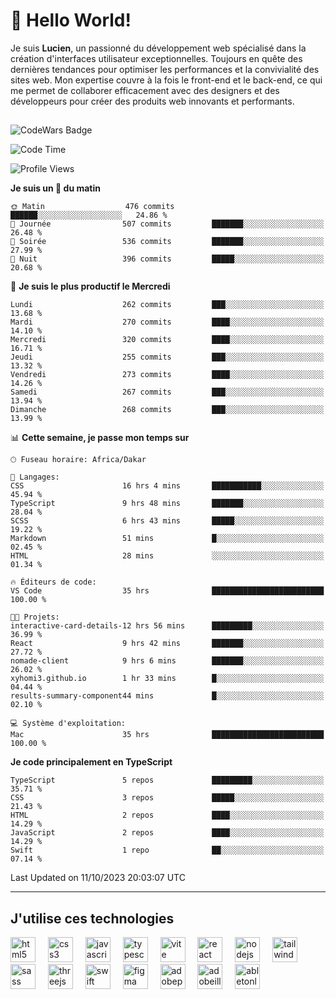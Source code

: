 # 👋 Hello World!

Je suis **Lucien**, un passionné du développement web spécialisé dans la création d'interfaces utilisateur exceptionnelles. Toujours en quête des dernières tendances pour optimiser les performances et la convivialité des sites web. Mon expertise couvre à la fois le front-end et le back-end, ce qui me permet de collaborer efficacement avec des designers et des développeurs pour créer des produits web innovants et performants.

##

![CodeWars Badge](https://www.codewars.com/users/xyhomi3/badges/small)

<!--START_SECTION:waka-->
![Code Time](http://img.shields.io/badge/Code%20Time-103%20hrs%2056%20mins-blue)

![Profile Views](http://img.shields.io/badge/Vues%20du%20profil-21-blue)

**Je suis un 🐤 du matin** 

```text
🌞 Matin                  476 commits         ██████░░░░░░░░░░░░░░░░░░░   24.86 % 
🌆 Journée                507 commits         ███████░░░░░░░░░░░░░░░░░░   26.48 % 
🌃 Soirée                 536 commits         ███████░░░░░░░░░░░░░░░░░░   27.99 % 
🌙 Nuit                   396 commits         █████░░░░░░░░░░░░░░░░░░░░   20.68 % 
```
📅 **Je suis le plus productif le Mercredi** 

```text
Lundi                    262 commits         ███░░░░░░░░░░░░░░░░░░░░░░   13.68 % 
Mardi                    270 commits         ████░░░░░░░░░░░░░░░░░░░░░   14.10 % 
Mercredi                 320 commits         ████░░░░░░░░░░░░░░░░░░░░░   16.71 % 
Jeudi                    255 commits         ███░░░░░░░░░░░░░░░░░░░░░░   13.32 % 
Vendredi                 273 commits         ████░░░░░░░░░░░░░░░░░░░░░   14.26 % 
Samedi                   267 commits         ███░░░░░░░░░░░░░░░░░░░░░░   13.94 % 
Dimanche                 268 commits         ███░░░░░░░░░░░░░░░░░░░░░░   13.99 % 
```


📊 **Cette semaine, je passe mon temps sur** 

```text
🕑︎ Fuseau horaire: Africa/Dakar

💬 Langages: 
CSS                      16 hrs 4 mins       ███████████░░░░░░░░░░░░░░   45.94 % 
TypeScript               9 hrs 48 mins       ███████░░░░░░░░░░░░░░░░░░   28.04 % 
SCSS                     6 hrs 43 mins       █████░░░░░░░░░░░░░░░░░░░░   19.22 % 
Markdown                 51 mins             █░░░░░░░░░░░░░░░░░░░░░░░░   02.45 % 
HTML                     28 mins             ░░░░░░░░░░░░░░░░░░░░░░░░░   01.34 % 

🔥 Éditeurs de code: 
VS Code                  35 hrs              █████████████████████████   100.00 % 

🐱‍💻 Projets: 
interactive-card-details-12 hrs 56 mins      █████████░░░░░░░░░░░░░░░░   36.99 % 
React                    9 hrs 42 mins       ███████░░░░░░░░░░░░░░░░░░   27.72 % 
nomade-client            9 hrs 6 mins        ███████░░░░░░░░░░░░░░░░░░   26.02 % 
xyhomi3.github.io        1 hr 33 mins        █░░░░░░░░░░░░░░░░░░░░░░░░   04.44 % 
results-summary-component44 mins             █░░░░░░░░░░░░░░░░░░░░░░░░   02.10 % 

💻 Système d'exploitation: 
Mac                      35 hrs              █████████████████████████   100.00 % 
```

**Je code principalement en TypeScript** 

```text
TypeScript               5 repos             █████████░░░░░░░░░░░░░░░░   35.71 % 
CSS                      3 repos             █████░░░░░░░░░░░░░░░░░░░░   21.43 % 
HTML                     2 repos             ████░░░░░░░░░░░░░░░░░░░░░   14.29 % 
JavaScript               2 repos             ████░░░░░░░░░░░░░░░░░░░░░   14.29 % 
Swift                    1 repo              ██░░░░░░░░░░░░░░░░░░░░░░░   07.14 % 
```




 Last Updated on 11/10/2023 20:03:07 UTC
<!--END_SECTION:waka-->
---

## J'utilise ces technologies

<div align="left">
  <img src="https://skillicons.dev/icons?i=html" height="40" alt="html5 logo"  />
  <img width="12" />
  <img src="https://skillicons.dev/icons?i=css" height="40" alt="css3 logo"  />
  <img width="12" />
  <img src="https://skillicons.dev/icons?i=js" height="40" alt="javascript logo"  />
  <img width="12" />
  <img src="https://skillicons.dev/icons?i=ts" height="40" alt="typescript logo"  />
  <img width="12" />
  <img src="https://skillicons.dev/icons?i=vite" height="40" alt="vite logo"  />
  <img width="12" />
  <img src="https://skillicons.dev/icons?i=react" height="40" alt="react logo"  />
  <img width="12" />
  <img src="https://cdn.jsdelivr.net/gh/devicons/devicon/icons/nodejs/nodejs-original.svg" height="40" alt="nodejs logo"  />
  <img width="12" />
  <img src="https://skillicons.dev/icons?i=tailwind" height="40" alt="tailwindcss logo"  />
  <img width="12" />
  <img src="https://skillicons.dev/icons?i=sass" height="40" alt="sass logo"  />
  <img width="12" />
  <img src="https://skillicons.dev/icons?i=threejs" height="40" alt="threejs logo"  />
  <img width="12" />
  <img src="https://skillicons.dev/icons?i=swift" height="40" alt="swift logo"  />
  <img width="12" />
  <img src="https://skillicons.dev/icons?i=figma" height="40" alt="figma logo"  />
  <img width="12" />
  <img src="https://skillicons.dev/icons?i=ps" height="40" alt="adobephotoshop logo"  />
  <img width="12" />
  <img src="https://skillicons.dev/icons?i=ai" height="40" alt="adobeillustrator logo"  />
  <img width="12" />
  <img src="https://skillicons.dev/icons?i=ableton" height="40" alt="abletonlive logo"  />
</div>



